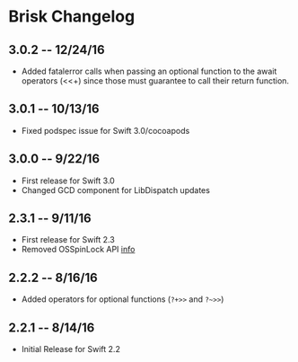 # Brisk Changelog

## 3.0.2 -- 12/24/16

* Added fatalerror calls when passing an optional function to the await operators (<<+) since those must guarantee to call their return function.

## 3.0.1 -- 10/13/16

* Fixed podspec issue for Swift 3.0/cocoapods

## 3.0.0 -- 9/22/16

* First release for Swift 3.0
* Changed GCD component for LibDispatch updates

## 2.3.1 -- 9/11/16

* First release for Swift 2.3
* Removed OSSpinLock API [info](http://engineering.postmates.com/Spinlocks-Considered-Harmful-On-iOS/)

## 2.2.2 -- 8/16/16

* Added operators for optional functions (```?+>>``` and ```?~>>```)

## 2.2.1 -- 8/14/16

* Initial Release for Swift 2.2
